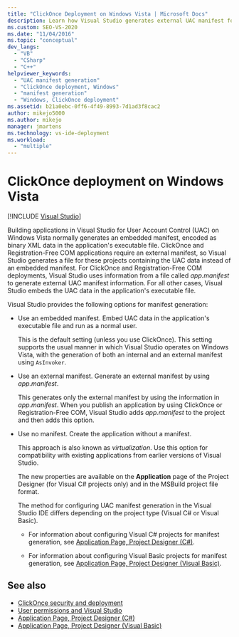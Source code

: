 ```yaml
---
title: "ClickOnce Deployment on Windows Vista | Microsoft Docs"
description: Learn how Visual Studio generates external UAC manifest for ClickOnce and Registration-Free COM applications, which require an external manifest.
ms.custom: SEO-VS-2020
ms.date: "11/04/2016"
ms.topic: "conceptual"
dev_langs:
  - "VB"
  - "CSharp"
  - "C++"
helpviewer_keywords:
  - "UAC manifest generation"
  - "ClickOnce deployment, Windows"
  - "manifest generation"
  - "Windows, ClickOnce deployment"
ms.assetid: b21a0ebc-0ff6-4f49-8993-7d1ad3f8cac2
author: mikejo5000
ms.author: mikejo
manager: jmartens
ms.technology: vs-ide-deployment
ms.workload:
  - "multiple"
---
```

# ClickOnce deployment on Windows Vista

 [!INCLUDE [Visual Studio](~/includes/applies-to-version/vs-not-mac.md)]

Building applications in Visual Studio for User Account Control (UAC) on Windows Vista normally generates an embedded manifest, encoded as binary XML data in the application's executable file.  ClickOnce and Registration-Free COM applications require an external manifest, so Visual Studio generates a file for these  projects containing the UAC data instead of an embedded manifest. For ClickOnce and Registration-Free COM deployments, Visual Studio uses information from a file called *app.manifest* to generate external UAC manifest information. For all other cases, Visual Studio embeds the UAC data in the application's executable file.

Visual Studio provides the following options for manifest generation:

- Use an embedded manifest. Embed UAC data in the application's executable file and run as a normal user.

   This is the default setting (unless you use ClickOnce). This setting supports the usual manner in which Visual Studio operates on Windows Vista, with the generation of both an internal and an external manifest using `AsInvoker`.

- Use an external manifest. Generate an external manifest by using *app.manifest*.

   This generates only the external manifest by using the information in *app.manifest*. When you publish an application by using ClickOnce or Registration-Free COM, Visual Studio adds *app.manifest* to the project and then adds this option.

- Use no manifest. Create the application without a manifest.

   This approach is also known as *virtualization*. Use this option for compatibility with existing applications from earlier versions of Visual Studio.

  The new properties are available on the **Application** page of the Project Designer (for Visual C# projects only) and in the MSBuild project file format.

  The method for configuring UAC manifest generation in the Visual Studio IDE differs depending on the project type (Visual C# or Visual Basic).

  * For information about configuring Visual C# projects for manifest generation, see [Application Page, Project Designer (C#)](../ide/reference/application-page-project-designer-csharp.md).

  * For information about configuring Visual Basic projects for manifest generation, see [Application Page, Project Designer (Visual Basic)](../ide/reference/application-page-project-designer-visual-basic.md).

## See also
- [ClickOnce security and deployment](../deployment/clickonce-security-and-deployment.md)
- [User permissions and Visual Studio](/previous-versions/ms165100(v=vs.100))
- [Application Page, Project Designer (C#)](../ide/reference/application-page-project-designer-csharp.md)
- [Application Page, Project Designer (Visual Basic)](../ide/reference/application-page-project-designer-visual-basic.md)